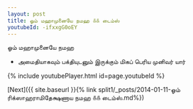 ```yaml
---
layout: post
title: ஓம் மஹாமுனையே நமஹ ௧௧ டைம்ஸ்
youtubeId: -ifxxgG0oEY
---
```

 
 
 ஓம் மஹாமுனையே நமஹ  
 
 -  அமைதியாகவும் பக்தியுடனும் இருக்கும் மிகப் பெரிய முனிவர் யார் 
 
  
 
  
 
 
 
 
 
 


{% include youtubePlayer.html id=page.youtubeId %}
 
[Next]({{ site.baseurl }}{% link  split1/_posts/2014-01-11-ஓம் ரிக்ஸாஹராமிதேக்ஷணாய நமஹ ௧௧ டைம்ஸ்.md%})
 
